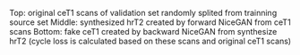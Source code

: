 Top: original ceT1 scans of validation set randomly splited from trainning source set
Middle: synthesized hrT2 created by forward NiceGAN from ceT1 scans
Bottom: fake ceT1 created by backward NiceGAN from synthesize hrT2 (cycle loss is calculated based on these scans and original ceT1 scans)
